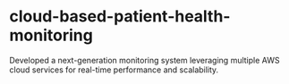# cloud-based-patient-health-monitoring
Developed a next-generation monitoring system leveraging multiple AWS cloud services for real-time performance and scalability.
